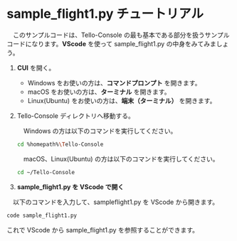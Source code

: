 # sample_flight1.py チュートリアル
　このサンプルコードは、Tello-Console の最も基本である部分を扱うサンプルコードになります。**VScode** を使って sample_flight1.py の中身をみてみましょう。<br>

1. **CUI** を開く。

    - Windows をお使いの方は、**コマンドプロンプト** を開きます。
    - macOS をお使いの方は、**ターミナル** を開きます。
    - Linux(Ubuntu) をお使いの方は、**端末（ターミナル）** を開きます。

2. Tello-Console ディレクトリへ移動する。<br>

    　Windows の方は以下のコマンドを実行してください。
    ```bash
    cd %homepath%\Tello-Console
    ```
    　macOS、Linux(Ubuntu) の方は以下のコマンドを実行してください。
    ```bash
    cd ~/Tello-Console
    ```

3. **sample_flight1.py を VScode で開く**<br>

　以下のコマンドを入力して、sampleflight1.py を VScode から開きます。
```bash
code sample_flight1.py
```
これで VScode から sample_flight1.py を参照することができます。
